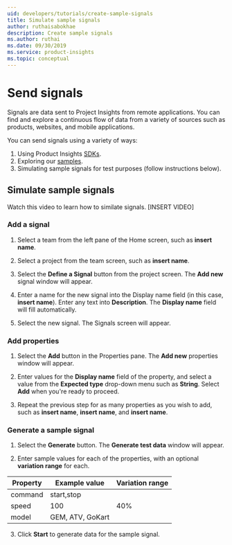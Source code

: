 ```yaml
---
uid: developers/tutorials/create-sample-signals
title: Simulate sample signals
author: ruthaisabokhae
description: Create sample signals
ms.author: ruthai
ms.date: 09/30/2019
ms.service: product-insights
ms.topic: conceptual
---
```


# Send signals 

Signals are data sent to Project Insights from remote applications. You can find and explore a continuous flow of data from a variety of sources such as products, websites, and mobile applications.    

You can send signals using a variety of ways:  

1. Using Product Insights [SDKs](https://review.docs.microsoft.com/en-us/dynamics365/product-insights/developers/dev-resources/?branch=master).  
2. Exploring our [samples](www.microsoft.com).  
3. Simulating sample signals for test purposes (follow instructions below).  


## Simulate sample signals
Watch this video to learn how to similate signals. [INSERT VIDEO]


### Add a signal

1. Select a team from the left pane of the Home screen, such as **insert name**.

1. Select a project from the team screen, such as **insert name**.

1. Select the **Define a Signal** button from the project screen. The **Add new** signal window will appear.

1. Enter a name for the new signal into the Display name field (in this case, **insert name**). Enter any text into **Description**. The **Display name** field will fill automatically.

1. Select the new signal. The Signals screen will appear.

### Add properties

1. Select the **Add** button in the Properties pane. The **Add new** properties window will appear.

1. Enter values for the **Display name** field of the property, and select a value from
the **Expected type** drop-down menu such as **String**. Select **Add** when you're ready to proceed.

1. Repeat the previous step for as many properties as you wish to add, such as **insert name**, **insert name**, and **insert name**.

### Generate a sample signal

1. Select the **Generate** button. The **Generate test data** window will appear.

2. Enter sample values for each of the properties, with an optional **variation range** for each.

|Property|Example value|Variation range|
|--------|-------------|---------------|
|command|start,stop|
|speed|100|40%|
|model|GEM, ATV, GoKart|

3. Click **Start** to generate data for the sample signal.
